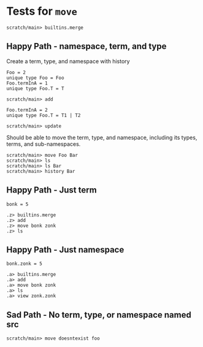 # Tests for `move`

```ucm:hide
scratch/main> builtins.merge
```

## Happy Path - namespace, term, and type

Create a term, type, and namespace with history

```unison
Foo = 2
unique type Foo = Foo
Foo.termInA = 1
unique type Foo.T = T
```

```ucm
scratch/main> add
```

```unison
Foo.termInA = 2
unique type Foo.T = T1 | T2
```

```ucm
scratch/main> update
```

Should be able to move the term, type, and namespace, including its types, terms, and sub-namespaces.

```ucm
scratch/main> move Foo Bar
scratch/main> ls
scratch/main> ls Bar
scratch/main> history Bar
```

## Happy Path - Just term

```unison
bonk = 5
```

```ucm
.z> builtins.merge
.z> add
.z> move bonk zonk
.z> ls
```

## Happy Path - Just namespace

```unison
bonk.zonk = 5
```

```ucm
.a> builtins.merge
.a> add
.a> move bonk zonk
.a> ls
.a> view zonk.zonk
```

## Sad Path - No term, type, or namespace named src

```ucm:error
scratch/main> move doesntexist foo
```

